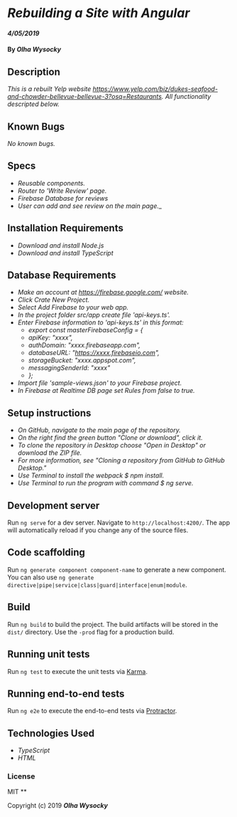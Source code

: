 # _Rebuilding a Site with Angular_

#### _4/05/2019_

#### By _**Olha Wysocky**_

## Description
_This is a rebuilt Yelp website https://www.yelp.com/biz/dukes-seafood-and-chowder-bellevue-bellevue-3?osq=Restaurants. All functionality descripted below._

## Known Bugs
_No known bugs._

## Specs
* _Reusable components._
* _Router to 'Write Review' page._
* _Firebase Database for reviews_
* _User can add and see review on the main page.__

## Installation Requirements
* _Download and install Node.js_
* _Download and install TypeScript_

## Database Requirements
* _Make an account at https://firebase.google.com/ website._
* _Click Crate New Project._
* _Select Add Firebase to your web app._
* _In the project folder src/app create file 'api-keys.ts'._
* _Enter Firebase information to 'api-keys.ts' in this format:_
  *  _export const masterFirebaseConfig = {_
  *  _apiKey: "xxxx",_
  *  _authDomain: "xxxx.firebaseapp.com",_
  *  _databaseURL: "https://xxxx.firebaseio.com",_
  *  _storageBucket: "xxxx.appspot.com",_
  *  _messagingSenderId: "xxxx"_
  *  _};_
* _Import file 'sample-views.json' to your Firebase project._
* _In Firebase at Realtime DB page set Rules from false to true._

## Setup instructions
* _On GitHub, navigate to the main page of the repository._
* _On the right find the green button "Clone or download", click it._
* _To clone the repository in Desktop choose "Open in Desktop" or download the ZIP file._
* _For more information, see "Cloning a repository from GitHub to GitHub Desktop."_
* _Use Terminal to install the webpack $ npm install._
* _Use Terminal to run the program with command $ ng serve._

## Development server

Run `ng serve` for a dev server. Navigate to `http://localhost:4200/`. The app will automatically reload if you change any of the source files.

## Code scaffolding

Run `ng generate component component-name` to generate a new component. You can also use `ng generate directive|pipe|service|class|guard|interface|enum|module`.

## Build

Run `ng build` to build the project. The build artifacts will be stored in the `dist/` directory. Use the `-prod` flag for a production build.

## Running unit tests

Run `ng test` to execute the unit tests via [Karma](https://karma-runner.github.io).

## Running end-to-end tests

Run `ng e2e` to execute the end-to-end tests via [Protractor](http://www.protractortest.org/).

## Technologies Used

* _TypeScript_
* _HTML_

### License
MIT
**

Copyright (c) 2019 **_Olha Wysocky_**
